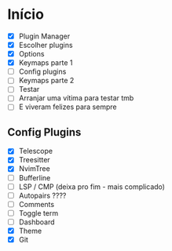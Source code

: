 # Início
- [x] Plugin Manager
- [x] Escolher plugins
- [x] Options
- [x] Keymaps parte 1
- [ ] Config plugins
- [ ] Keymaps parte 2
- [ ] Testar
- [ ] Arranjar uma vítima para testar tmb
- [ ] E viveram felizes para sempre

## Config Plugins
- [x] Telescope
- [x] Treesitter
- [x] NvimTree
- [ ] Bufferline
- [ ] LSP / CMP (deixa pro fim - mais complicado)
- [ ] Autopairs ????
- [ ] Comments
- [ ] Toggle term
- [ ] Dashboard
- [x] Theme
- [x] Git